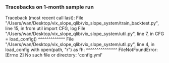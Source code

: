 ### Tracebacks on 1-month sample run
Traceback (most recent call last):
  File "/Users/wan/Desktop/vix_slope_qlib/vix_slope_system/train_backtest.py", line 15, in <module>
    from util import CFG, log
  File "/Users/wan/Desktop/vix_slope_qlib/vix_slope_system/util.py", line 7, in <module>
    CFG = load_config()
          ^^^^^^^^^^^^^
  File "/Users/wan/Desktop/vix_slope_qlib/vix_slope_system/util.py", line 4, in load_config
    with open(path, "r") as fh:
         ^^^^^^^^^^^^^^^
FileNotFoundError: [Errno 2] No such file or directory: 'config.yml'
